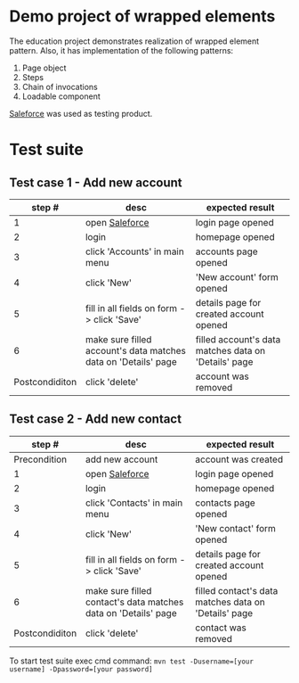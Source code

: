 # Demo project of wrapped elements

The education project demonstrates realization of wrapped element pattern. Also, it has implementation of the following
patterns:

1. Page object
2. Steps
3. Chain of invocations
4. Loadable component

[Saleforce](https://www.salesforce.com/) was used as testing product.

# Test suite

## Test case 1 - Add new account

| step #         | desc                                                           | expected result                                      |
|----------------|----------------------------------------------------------------|------------------------------------------------------|
| 1              | open [Saleforce](https://www.salesforce.com/)                  | login page opened                                    |
| 2              | login                                                          | homepage opened                                      |
| 3              | click 'Accounts' in main menu                                  | accounts page opened                                 |
| 4              | click 'New'                                                    | 'New account' form opened                            |
| 5              | fill in all fields on form -> click 'Save'                     | details page for created account opened              |
| 6              | make sure filled account's data matches data on 'Details' page | filled account's data matches data on 'Details' page |
| Postcondiditon | click 'delete'                                                 | account was removed                                  |


## Test case 2 - Add new contact

| step #         | desc                                                           | expected result                                      |
|----------------|----------------------------------------------------------------|------------------------------------------------------|
| Precondition  | add new account                                                | account was created                                  |
| 1              | open [Saleforce](https://www.salesforce.com/)                  | login page opened                                    |
| 2              | login                                                          | homepage opened                                      |
| 3              | click 'Contacts' in main menu                                  | contacts page opened                                 |
| 4              | click 'New'                                                    | 'New contact' form opened                            |
| 5              | fill in all fields on form -> click 'Save'                     | details page for created account opened              |
| 6              | make sure filled contact's data matches data on 'Details' page | filled contact's data matches data on 'Details' page |
| Postcondiditon | click 'delete'                                                 | contact was removed                                  |

To start test suite exec cmd command:
```mvn test -Dusername=[your username] -Dpassword=[your password]```